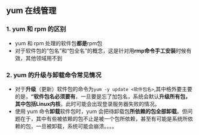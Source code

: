 ## yum 在线管理

### 1. yum 和 rpm 的区别

* yum 和 rpm 处理的软件包**都是**rpm包
* 对于软件包的“包名”和“包全名”的概念，这是针对用**rmp命令手工安装**时候有效，其他领域用不到

### 2. yum 的升级与卸载命令常见情况

* 对于**升级**（更新）软件包的命令为`yum -y update <软件包名>`,其中格外要主要的是，**“软件包名必须要有**，一旦要是忘了加包名，系统会默认**升级所有包，其中包括Linux内核**，此时可能会出现登录服务器失败的情况。
* 使用 yum 命令**卸载**软件包时，yum 会把待卸载包**所依赖的包全部卸载**。但问题在于，其中有些被依赖的包不止是被一个包所依赖，甚至有可能是系统所依赖的包，一旦被卸载，系统可能会崩溃。。。。
